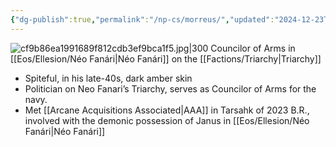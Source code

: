 ```yaml
---
{"dg-publish":true,"permalink":"/np-cs/morreus/","updated":"2024-12-23T10:57:24.309-05:00"}
---
```


![cf9b86ea1991689f812cdb3ef9bca1f5.jpg|300](/img/user/Images/cf9b86ea1991689f812cdb3ef9bca1f5.jpg)
Councilor of Arms in [[Eos/Ellesion/Néo Fanári\|Néo Fanári]] on the [[Factions/Triarchy\|Triarchy]]

- Spiteful, in his late-40s, dark amber skin
- Politician on Neo Fanari’s Triarchy, serves as Councilor of Arms for the navy. 
- Met [[Arcane Acquisitions Associated\|AAA]] in Tarsahk of 2023 B.R., involved with the demonic possession of Janus in [[Eos/Ellesion/Néo Fanári\|Néo Fanári]]
